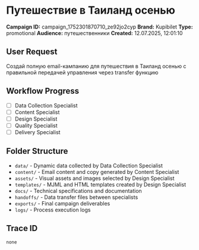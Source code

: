 # Путешествие в Таиланд осенью

**Campaign ID:** campaign_1752301870710_ze92jo2cyp
**Brand:** Kupibilet
**Type:** promotional
**Audience:** путешественники
**Created:** 12.07.2025, 12:01:10

## User Request
Создай полную email-кампанию для путешествия в Таиланд осенью с правильной передачей управления через transfer функцию

## Workflow Progress
- [ ] Data Collection Specialist
- [ ] Content Specialist  
- [ ] Design Specialist
- [ ] Quality Specialist
- [ ] Delivery Specialist

## Folder Structure

- `data/` - Dynamic data collected by Data Collection Specialist
- `content/` - Email content and copy generated by Content Specialist
- `assets/` - Visual assets and images selected by Design Specialist
- `templates/` - MJML and HTML templates created by Design Specialist
- `docs/` - Technical specifications and documentation
- `handoffs/` - Data transfer files between specialists
- `exports/` - Final campaign deliverables
- `logs/` - Process execution logs

## Trace ID
`none`
